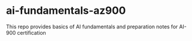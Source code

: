 # ai-fundamentals-az900
This repo provides basics of AI fundamentals and preparation notes for AI-900 certification
